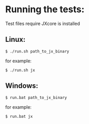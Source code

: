 
# Running the tests:

Test files require JXcore is installed

## Linux:

    $ ./run.sh path_to_jx_binary

for example:

    $ ./run.sh jx

## Windows:

    $ run.bat path_to_jx_binary

for example:

    $ run.bat jx

